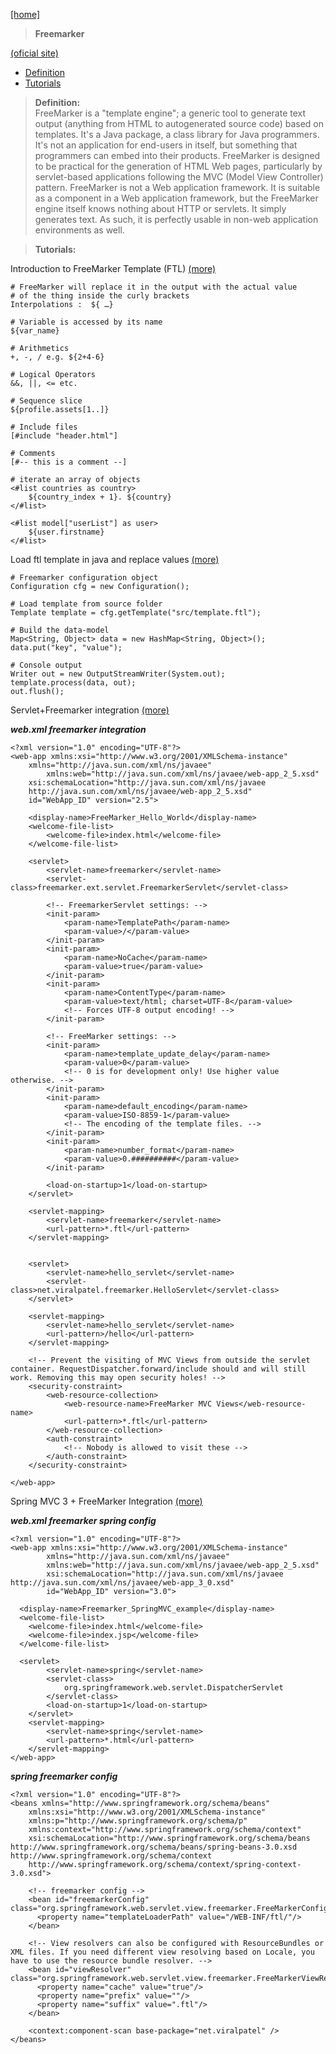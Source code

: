[[home]](../../../../home.html) 

> **Freemarker**

[(oficial site)](http://freemarker.org/)

- [Definition](#definition)
- [Tutorials](#tutorials)


<a name="definition"></a>
> **Definition:** <br/>
FreeMarker is a "template engine"; a generic tool to generate text output (anything from HTML to autogenerated source code) based on templates. It's a Java package, a class library for Java programmers. It's not an application for end-users in itself, but something that programmers can embed into their products. FreeMarker is designed to be practical for the generation of HTML Web pages, particularly by servlet-based applications following the MVC (Model View Controller) pattern. 
FreeMarker is not a Web application framework. It is suitable as a component in a Web application framework, but the FreeMarker engine itself knows nothing about HTTP or servlets. It simply generates text. As such, it is perfectly usable in non-web application environments as well. 
    

<a name="tutorials"></a>
> **Tutorials:** <br/>

 Introduction to FreeMarker Template (FTL) [(more)](http://viralpatel.net/blogs/introduction-to-freemarker-template-ftl/) 

	# FreeMarker will replace it in the output with the actual value 
	# of the thing inside the curly brackets
    Interpolations :  ${ …}

	# Variable is accessed by its name 
	${var_name}

	# Arithmetics 
	+, -, / e.g. ${2+4-6}

	# Logical Operators 
	&&, ||, <= etc.

	# Sequence slice 
	${profile.assets[1..]}

	# Include files 
	[#include "header.html"]

	# Comments 
	[#-- this is a comment --] 

	# iterate an array of objects
	<#list countries as country>
	    ${country_index + 1}. ${country}
	</#list>
	
	<#list model["userList"] as user>
		${user.firstname}
    </#list>

Load ftl template in java and replace values [(more)](http://viralpatel.net/blogs/freemaker-template-hello-world-tutorial)

	# Freemarker configuration object
    Configuration cfg = new Configuration();

	# Load template from source folder
    Template template = cfg.getTemplate("src/template.ftl");

	# Build the data-model
    Map<String, Object> data = new HashMap<String, Object>();
    data.put("key", "value");

	# Console output
    Writer out = new OutputStreamWriter(System.out);
    template.process(data, out);
    out.flush(); 

Servlet+Freemarker integration [(more)](http://viralpatel.net/blogs/freemarker-servlet-tutorial-example/)

***web.xml freemarker integration***

	<?xml version="1.0" encoding="UTF-8"?>
	<web-app xmlns:xsi="http://www.w3.org/2001/XMLSchema-instance"
	    xmlns="http://java.sun.com/xml/ns/javaee"
	        xmlns:web="http://java.sun.com/xml/ns/javaee/web-app_2_5.xsd"
	    xsi:schemaLocation="http://java.sun.com/xml/ns/javaee	 
		http://java.sun.com/xml/ns/javaee/web-app_2_5.xsd" 
    	id="WebApp_ID" version="2.5">
 
	    <display-name>FreeMarker_Hello_World</display-name>
	    <welcome-file-list>
	        <welcome-file>index.html</welcome-file>
	    </welcome-file-list>
	 
	    <servlet>
	        <servlet-name>freemarker</servlet-name>
	        <servlet-class>freemarker.ext.servlet.FreemarkerServlet</servlet-class>
	 
	        <!-- FreemarkerServlet settings: -->
	        <init-param>
	            <param-name>TemplatePath</param-name>
	            <param-value>/</param-value>
	        </init-param>
	        <init-param>
	            <param-name>NoCache</param-name>
	            <param-value>true</param-value>
	        </init-param>
	        <init-param>
	            <param-name>ContentType</param-name>
	            <param-value>text/html; charset=UTF-8</param-value>
	            <!-- Forces UTF-8 output encoding! -->
	        </init-param>
	 
	        <!-- FreeMarker settings: -->
	        <init-param>
	            <param-name>template_update_delay</param-name>
	            <param-value>0</param-value>
	            <!-- 0 is for development only! Use higher value otherwise. -->
	        </init-param>
	        <init-param>
	            <param-name>default_encoding</param-name>
	            <param-value>ISO-8859-1</param-value>
	            <!-- The encoding of the template files. -->
	        </init-param>
	        <init-param>
	            <param-name>number_format</param-name>
	            <param-value>0.##########</param-value>
	        </init-param>
	 
	        <load-on-startup>1</load-on-startup>
	    </servlet>
	 
	    <servlet-mapping>
	        <servlet-name>freemarker</servlet-name>
	        <url-pattern>*.ftl</url-pattern>
	    </servlet-mapping>
	 
	 
	    <servlet>
	        <servlet-name>hello_servlet</servlet-name>
	        <servlet-class>net.viralpatel.freemarker.HelloServlet</servlet-class>
	    </servlet>
	 
	    <servlet-mapping>
	        <servlet-name>hello_servlet</servlet-name>
	        <url-pattern>/hello</url-pattern>
	    </servlet-mapping>
	 
	    <!-- Prevent the visiting of MVC Views from outside the servlet container. RequestDispatcher.forward/include should and will still work. Removing this may open security holes! -->
	    <security-constraint>
	        <web-resource-collection>
	            <web-resource-name>FreeMarker MVC Views</web-resource-name>
	            <url-pattern>*.ftl</url-pattern>
	        </web-resource-collection>
	        <auth-constraint>
	            <!-- Nobody is allowed to visit these -->
	        </auth-constraint>
	    </security-constraint>
 
	</web-app>

Spring MVC 3 + FreeMarker Integration [(more)](http://viralpatel.net/blogs/spring-mvc-freemarker-ftl-example/)

***web.xml freemarker spring config***

	<?xml version="1.0" encoding="UTF-8"?>
	<web-app xmlns:xsi="http://www.w3.org/2001/XMLSchema-instance"
	        xmlns="http://java.sun.com/xml/ns/javaee"
	        xmlns:web="http://java.sun.com/xml/ns/javaee/web-app_2_5.xsd"
	        xsi:schemaLocation="http://java.sun.com/xml/ns/javaee http://java.sun.com/xml/ns/javaee/web-app_3_0.xsd"
	        id="WebApp_ID" version="3.0">
	         
	  <display-name>Freemarker_SpringMVC_example</display-name>
	  <welcome-file-list>
	    <welcome-file>index.html</welcome-file>
	    <welcome-file>index.jsp</welcome-file>
	  </welcome-file-list>
	 
	  <servlet>
	        <servlet-name>spring</servlet-name>
	        <servlet-class>
	            org.springframework.web.servlet.DispatcherServlet
	        </servlet-class>
	        <load-on-startup>1</load-on-startup>
	    </servlet>
	    <servlet-mapping>
	        <servlet-name>spring</servlet-name>
	        <url-pattern>*.html</url-pattern>
	    </servlet-mapping>
	</web-app>

***spring freemarker config***

	<?xml version="1.0" encoding="UTF-8"?>
	<beans xmlns="http://www.springframework.org/schema/beans"
	    xmlns:xsi="http://www.w3.org/2001/XMLSchema-instance"
	    xmlns:p="http://www.springframework.org/schema/p"
	    xmlns:context="http://www.springframework.org/schema/context"
	    xsi:schemaLocation="http://www.springframework.org/schema/beans http://www.springframework.org/schema/beans/spring-beans-3.0.xsd                http://www.springframework.org/schema/context 
		http://www.springframework.org/schema/context/spring-context-3.0.xsd">
	 
	    <!-- freemarker config -->
	    <bean id="freemarkerConfig" class="org.springframework.web.servlet.view.freemarker.FreeMarkerConfigurer">
	      <property name="templateLoaderPath" value="/WEB-INF/ftl/"/>
	    </bean>
	     
	    <!-- View resolvers can also be configured with ResourceBundles or XML files. If you need different view resolving based on Locale, you have to use the resource bundle resolver. -->
	    <bean id="viewResolver" class="org.springframework.web.servlet.view.freemarker.FreeMarkerViewResolver">
	      <property name="cache" value="true"/>
	      <property name="prefix" value=""/>
	      <property name="suffix" value=".ftl"/>
	    </bean>
	 
	    <context:component-scan base-package="net.viralpatel" />	          
	</beans>

